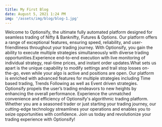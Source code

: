 ```yaml
---
title: My First Blog
date: August 5, 2021 1:24 PM
img: '/assets/img/blog/blog-1.jpg'
---
```


Welcome to Optionsify, the ultimate fully automated platform designed for seamless trading of Nifty & Banknifty, Futures & Options. Our platform offers a range of exceptional features, ensuring speed, reliability, and user-friendliness throughout your trading journey.
With Optionsify, you gain the ability to execute multiple strategies simultaneously with diverse trading opportunities.Experience end-to-end execution with live monitoring of individual strategy, real-time prices, and instant order updates.What sets us apart is the unique capability to modify settings and trail stop losses on-the-go, even while your algo is active and positions are open.
Our platform is enriched with advanced features for multiple strategies including Time based trading, Trends Following as well as Event driven strategies. Optionsify propels the user’s trading endeavors to new heights by enhancing the overall performance.
Experience the unmatched convenience and efficiency of Optionsify's algorithmic trading platform. Whether you are a seasoned trader or just starting your trading journey, our cutting-edge technology streamlines your operations and enables you to seize opportunities with confidence.
Join us today and revolutionize your trading experience with Optionsify!
